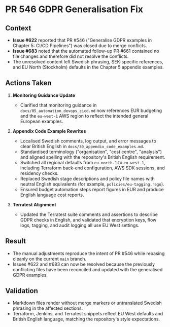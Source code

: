 # PR 546 GDPR Generalisation Fix

## Context
- **Issue #622** reported that PR #546 ("Generalise GDPR examples in Chapter 5: CI/CD Pipelines") was closed due to merge conflicts.
- **Issue #683** noted that the automated follow-up PR #661 contained no file changes and therefore did not resolve the conflicts.
- The unresolved content left Swedish phrasing, SEK-specific references, and EU North (Stockholm) defaults in the Chapter 5 appendix examples.

## Actions Taken
1. **Monitoring Guidance Update**
   - Clarified that monitoring guidance in `docs/05_automation_devops_cicd.md` now references EUR budgeting and the `eu-west-1` AWS region to reflect the intended general European examples.

2. **Appendix Code Example Rewrites**
   - Localised Swedish comments, log output, and error messages to clear British English in `docs/30_appendix_code_examples.md`.
   - Standardised terminology ("organisation", "cost centre", "analysis") and aligned spelling with the repository's British English requirement.
   - Switched all regional defaults from `eu-north-1` to `eu-west-1`, including Terraform back-end configuration, AWS SDK sessions, and residency checks.
   - Replaced Swedish stage descriptions and policy file names with neutral English equivalents (for example, `policies/eu-tagging.rego`).
   - Ensured budget automation steps report figures in EUR and produce English language cost reports.

3. **Terratest Alignment**
   - Updated the Terratest suite comments and assertions to describe GDPR checks in English, and validated that encryption keys, flow logs, tagging, and audit logging all use EU West settings.

## Result
- The manual adjustments reproduce the intent of PR #546 while rebasing cleanly on the current `main` branch.
- Issues #622 and #683 can now be resolved because the previously conflicting files have been reconciled and updated with the generalised GDPR examples.

## Validation
- Markdown files render without merge markers or untranslated Swedish phrasing in the affected sections.
- Terraform, Jenkins, and Terratest snippets reflect EU West defaults and British English language, matching the repository's style expectations.
